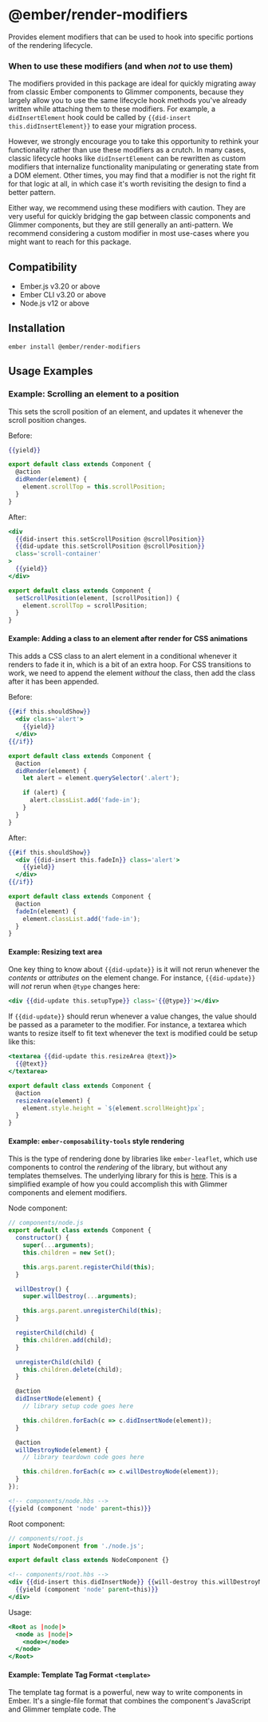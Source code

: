 # @ember/render-modifiers

Provides element modifiers that can be used to hook into specific portions of
the rendering lifecycle.

### When to use these modifiers (and when _not_ to use them)

The modifiers provided in this package are ideal for quickly migrating away from
classic Ember components to Glimmer components, because they largely allow you to
use the same lifecycle hook methods you've already written while attaching them to
these modifiers. For example, a `didInsertElement` hook could be called by
`{{did-insert this.didInsertElement}}` to ease your migration process.

However, we strongly encourage you to take this opportunity to rethink your
functionality rather than use these modifiers as a crutch. In many cases, classic
lifecycle hooks like `didInsertElement` can be rewritten as custom modifiers that
internalize functionality manipulating or generating state from a DOM element.
Other times, you may find that a modifier is not the right fit for that logic at all,
in which case it's worth revisiting the design to find a better pattern.

Either way, we recommend using these modifiers with caution. They are very useful for
quickly bridging the gap between classic components and Glimmer components, but they
are still generally an anti-pattern. We recommend considering a custom modifier in
most use-cases where you might want to reach for this package.

## Compatibility

- Ember.js v3.20 or above
- Ember CLI v3.20 or above
- Node.js v12 or above

## Installation

```
ember install @ember/render-modifiers
```

## Usage Examples

### Example: Scrolling an element to a position

This sets the scroll position of an element, and updates it whenever the scroll
position changes.

Before:

```hbs
{{yield}}
```

```js
export default class extends Component {
  @action
  didRender(element) {
    element.scrollTop = this.scrollPosition;
  }
}
```

After:

```hbs
<div
  {{did-insert this.setScrollPosition @scrollPosition}}
  {{did-update this.setScrollPosition @scrollPosition}}
  class='scroll-container'
>
  {{yield}}
</div>
```

```js
export default class extends Component {
  setScrollPosition(element, [scrollPosition]) {
    element.scrollTop = scrollPosition;
  }
}
```

#### Example: Adding a class to an element after render for CSS animations

This adds a CSS class to an alert element in a conditional whenever it renders
to fade it in, which is a bit of an extra hoop. For CSS transitions to work, we
need to append the element _without_ the class, then add the class after it has
been appended.

Before:

```hbs
{{#if this.shouldShow}}
  <div class='alert'>
    {{yield}}
  </div>
{{/if}}
```

```js
export default class extends Component {
  @action
  didRender(element) {
    let alert = element.querySelector('.alert');

    if (alert) {
      alert.classList.add('fade-in');
    }
  }
}
```

After:

```hbs
{{#if this.shouldShow}}
  <div {{did-insert this.fadeIn}} class='alert'>
    {{yield}}
  </div>
{{/if}}
```

```js
export default class extends Component {
  @action
  fadeIn(element) {
    element.classList.add('fade-in');
  }
}
```

#### Example: Resizing text area

One key thing to know about `{{did-update}}` is it will not rerun whenever the
_contents_ or _attributes_ on the element change. For instance, `{{did-update}}`
will _not_ rerun when `@type` changes here:

```hbs
<div {{did-update this.setupType}} class='{{@type}}'></div>
```

If `{{did-update}}` should rerun whenever a value changes, the value should be
passed as a parameter to the modifier. For instance, a textarea which wants to
resize itself to fit text whenever the text is modified could be setup like
this:

```hbs
<textarea {{did-update this.resizeArea @text}}>
  {{@text}}
</textarea>
```

```js
export default class extends Component {
  @action
  resizeArea(element) {
    element.style.height = `${element.scrollHeight}px`;
  }
}
```

#### Example: `ember-composability-tools` style rendering

This is the type of rendering done by libraries like `ember-leaflet`, which use
components to control the _rendering_ of the library, but without any templates
themselves. The underlying library for this is [here](https://github.com/miguelcobain/ember-composability-tools).
This is a simplified example of how you could accomplish this with Glimmer
components and element modifiers.

Node component:

```js
// components/node.js
export default class extends Component {
  constructor() {
    super(...arguments);
    this.children = new Set();

    this.args.parent.registerChild(this);
  }

  willDestroy() {
    super.willDestroy(...arguments);

    this.args.parent.unregisterChild(this);
  }

  registerChild(child) {
    this.children.add(child);
  }

  unregisterChild(child) {
    this.children.delete(child);
  }

  @action
  didInsertNode(element) {
    // library setup code goes here

    this.children.forEach(c => c.didInsertNode(element));
  }

  @action
  willDestroyNode(element) {
    // library teardown code goes here

    this.children.forEach(c => c.willDestroyNode(element));
  }
});
```

```hbs
<!-- components/node.hbs -->
{{yield (component 'node' parent=this)}}
```

Root component:

```js
// components/root.js
import NodeComponent from './node.js';

export default class extends NodeComponent {}
```

```hbs
<!-- components/root.hbs -->
<div {{did-insert this.didInsertNode}} {{will-destroy this.willDestroyNode}}>
  {{yield (component 'node' parent=this)}}
</div>
```

Usage:

```hbs
<Root as |node|>
  <node as |node|>
    <node></node>
  </node>
</Root>
```

#### Example: Template Tag Format `<template>`
The template tag format is a powerful, new way to write components in Ember. It's a single-file format that combines the component's JavaScript and Glimmer template code. The <template> tag is used to keep a clear separation between the template language and the JavaScript around it.


```gjs
import Component from '@glimmer/component';
import didInsert from '@ember/render-modifiers/modifiers/did-insert';

export default class AvatarComponent extends Component {
  @action
  render() {
    console.log('Avatar rendered');
  }

  <template>
    <aside class='avatar' {{didInsert this.render}}>
      <span>{{@name}}</span>
    </aside>
  </template>
}
```

## Glint usage
If you are using [Glint](https://typed-ember.gitbook.io/glint/) and `environment-ember-loose`, you can add all the modifiers to your app at once by adding

```ts
import type RenderModifiersRegistry from '@ember/render-modifiers/template-registry';
```
to your app's e.g. `types/glint.d.ts` file, and making sure your registry extends from RenderModifiersRegistry:

```ts
declare module '@glint/environment-ember-loose/registry' {
  export default interface Registry
    extends RenderModifiersRegistry {
      // ...
    }
}
```

## Contributing

See the [Contributing](CONTRIBUTING.md) guide for details.

## License

This project is licensed under the [MIT License](LICENSE.md).
